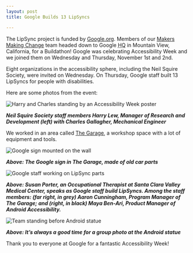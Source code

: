 ```yaml
---
layout: post
title: Google Builds 13 LipSyncs

---
```


The LipSync project is funded by <a title="Visit the Google.org website" href="www.google.org" target="_blank">Google.org</a>. Members of our <a title="Visit the Makers Making Change website" href="www.makersmakingchange.com" target="_blank">Makers Making Change</a> team  headed down to Google <abbr title="headquarters">HQ</abbr> in Mountain View, California, for a Buildathon! Google was celebrating Accessibility Week and we joined them on Wednesday and Thursday, November 1st and 2nd.

Eight organizations in the accessibility sphere, including the Neil Squire Society, were invited on Wednesday. On Thursday, Google staff built 13 LipSyncs for people with disabilities.

Here are some photos from the event:

<img class="aligncenter size-full wp-image-15003" title="Harry and Charles standing by an Accessibility Week poster" alt="Harry and Charles standing by an Accessibility Week poster" src="http://www.neilsquire.ca/wp-content/uploads/2017/11/Accessibility-Week.jpg" />

<em><strong>Neil Squire Society staff members Harry Lew, Manager of Research and Development (left) with Charles Gallagher, Mechanical Engineer</strong></em>

We worked in an area called <a title="Read more about The Garage at Google" href="http://www.businessinsider.com/inside-googles-the-garage-lab-2016-6" target="_blank">The Garage</a>, a workshop space with a lot of equipment and tools.

<img class="aligncenter size-full wp-image-15004" title="Google sign mounted on the wall" alt="Google sign mounted on the wall" src="http://www.neilsquire.ca/wp-content/uploads/2017/11/Google-Sign.jpg" />

<em><strong>Above: The Google sign in The Garage, made of old car parts</strong></em>

<img class="aligncenter size-full wp-image-15005" title="Google staff working on LipSync parts" alt="Google staff working on LipSync parts" src="http://www.neilsquire.ca/wp-content/uploads/2017/11/Building-LipSyncs.jpg" />

<em><strong>Above: Susan Porter, an Occupational Therapist at Santa Clara Valley Medical Center, speaks as Google staff build LipSyncs. Among the staff members: (far right, in grey) Aaron Cunningham, Program Manager of The Garage; and (right, in black) Maya Ben-Ari, Product Manager of Android Accessibility.</strong></em>

<img class="aligncenter size-full wp-image-15006" title="Team standing before Android statue" alt="Team standing before Android statue" src="http://www.neilsquire.ca/wp-content/uploads/2017/11/Android-group-photo.jpg" />

<em><strong>Above: It’s always a good time for a group photo at the Android statue</strong></em>

Thank you to everyone at Google for a fantastic Accessibility Week!
